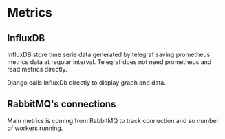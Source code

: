 # Metrics

## InfluxDB

InfluxDB store time serie data generated by telegraf saving prometheus metrics data at regular interval. Telegraf does not need prometheus and read metrics directly.

Django calls InfluxDb directly to display graph and data.

## RabbitMQ's connections

Main metrics is coming from RabbitMQ to track connection and so number of workers running.